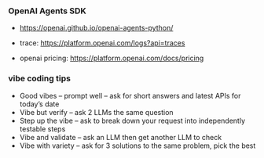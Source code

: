 



### OpenAI Agents SDK

- https://openai.github.io/openai-agents-python/

- trace: https://platform.openai.com/logs?api=traces

- openai pricing: https://platform.openai.com/docs/pricing

### vibe coding tips

- Good vibes – prompt well – ask for short answers and latest APIs for today’s date
- Vibe but verify – ask 2 LLMs the same question
- Step up the vibe – ask to break down your request into independently testable steps
- Vibe and validate – ask an LLM then get another LLM to check
- Vibe with variety – ask for 3 solutions to the same problem, pick the best